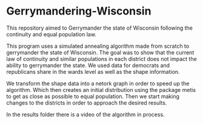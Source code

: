 # Gerrymandering-Wisconsin
This repository aimed to Gerrymander the state of Wisconsin following the continuity and equal population law.

This program uses a simulated annealing algorithm made from scratch to gerrymander the state of Wisconsin. The goal was to show
that the current law of continuity and similar populations in each district does not impact the ability to gerrymander the state.
We used data for democrats and republicans share in the wards level as well as the shape information.

We transform the shape data into a netork graph in order to speed up the algorithm. Which then creates an initial distribution
using the package metis to get as close as possible to equal population. Then we start making changes to the districts in order
to approach the desired results.

In the results folder there is a video of the algorithm in process.
